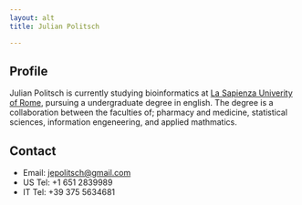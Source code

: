 ```yaml
---
layout: alt
title: Julian Politsch

---
```


## Profile

Julian Politsch is currently studying bioinformatics at [La Sapienza Univerity of Rome](https://www.uniroma1.it/en/), pursuing a undergraduate degree in english. The degree is a collaboration between the faculties of; pharmacy and medicine, statistical sciences, information engeneering, and applied mathmatics. 

## Contact 

* Email: [jepolitsch@gmail.com](mailto:jepolitsch@gmail.com)
* US Tel: +1 651 2839989
* IT Tel: +39 375 5634681
